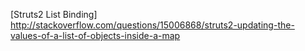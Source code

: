 [Struts2 List<Object> Binding]
http://stackoverflow.com/questions/15006868/struts2-updating-the-values-of-a-list-of-objects-inside-a-map
